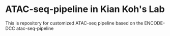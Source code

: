# ATAC-seq-pipeline in Kian Koh's Lab
This is repository for customized ATAC-seq pipeline based on the ENCODE-DCC atac-seq-pipeline
